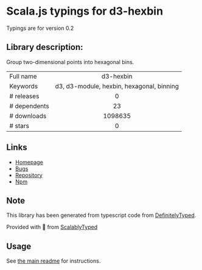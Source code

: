 
# Scala.js typings for d3-hexbin

Typings are for version 0.2

## Library description:
Group two-dimensional points into hexagonal bins.

|                    |                 |
| ------------------ | :-------------: |
| Full name          | d3-hexbin |
| Keywords           | d3, d3-module, hexbin, hexagonal, binning |
| # releases         | 0 |
| # dependents       | 23 |
| # downloads        | 1098635 |
| # stars            | 0 |

## Links
- [Homepage](https://github.com/d3/d3-hexbin)
- [Bugs](https://github.com/d3/d3-hexbin/issues)
- [Repository](https://github.com/d3/d3-hexbin)
- [Npm](https://www.npmjs.com/package/d3-hexbin)
    


## Note
This library has been generated from typescript code from [DefinitelyTyped](https://definitelytyped.org).

Provided with :purple_heart: from [ScalablyTyped](https://github.com/oyvindberg/ScalablyTyped)

## Usage
See [the main readme](../../readme.md) for instructions.


